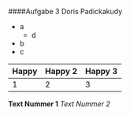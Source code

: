 ####Aufgabe 3 Doris Padickakudy
* a
  * d
* b
* c

| Happy | Happy 2 | Happy 3|
|-------|---------|--------|
|1| 2| 3|

**Text Nummer 1**
*Text Nummer 2*
